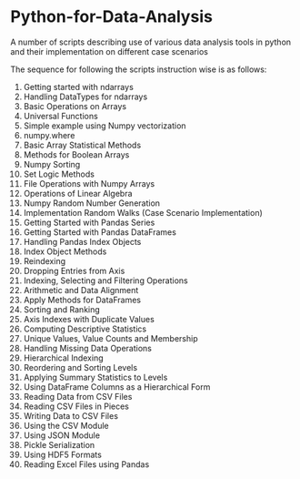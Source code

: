 # Python-for-Data-Analysis
A number of scripts describing use of various data analysis tools in python and their implementation on different case scenarios


The sequence for following the scripts instruction wise is as follows:

1.  Getting started with ndarrays
2.  Handling DataTypes for ndarrays
3.  Basic Operations on Arrays
4.  Universal Functions
5.  Simple example using Numpy vectorization
6.  numpy.where
7.  Basic Array Statistical Methods
8.  Methods for Boolean Arrays
9.  Numpy Sorting
10. Set Logic Methods
11. File Operations with Numpy Arrays
12. Operations of Linear Algebra
13. Numpy Random Number Generation
14. Implementation Random Walks (Case Scenario Implementation)
15. Getting Started with Pandas Series
16. Getting Started with Pandas DataFrames
17. Handling Pandas Index Objects
18. Index Object Methods
19. Reindexing
20. Dropping Entries from Axis
21. Indexing, Selecting and Filtering Operations
22. Arithmetic and Data Alignment
23. Apply Methods for DataFrames
24. Sorting and Ranking
25. Axis Indexes with Duplicate Values
26. Computing Descriptive Statistics
27. Unique Values, Value Counts and Membership
28. Handling Missing Data Operations
29. Hierarchical Indexing
30. Reordering and Sorting Levels
31. Applying Summary Statistics to Levels
32. Using DataFrame Columns as a Hierarchical Form
33. Reading Data from CSV Files
34. Reading CSV Files in Pieces
35. Writing Data to CSV Files
36. Using the CSV Module
37. Using JSON Module
38. Pickle Serialization
39. Using HDF5 Formats
40. Reading Excel Files using Pandas
